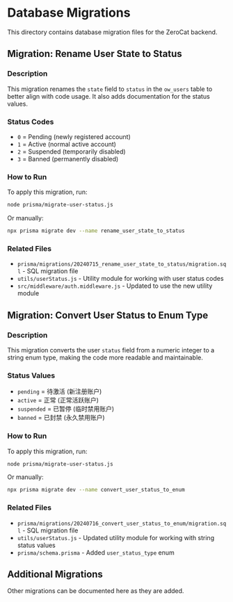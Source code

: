 # Database Migrations

This directory contains database migration files for the ZeroCat backend.

## Migration: Rename User State to Status

### Description
This migration renames the `state` field to `status` in the `ow_users` table to better align with code usage. It also adds documentation for the status values.

### Status Codes
- `0` = Pending (newly registered account)
- `1` = Active (normal active account)
- `2` = Suspended (temporarily disabled)
- `3` = Banned (permanently disabled)

### How to Run
To apply this migration, run:
```bash
node prisma/migrate-user-status.js
```

Or manually:
```bash
npx prisma migrate dev --name rename_user_state_to_status
```

### Related Files
- `prisma/migrations/20240715_rename_user_state_to_status/migration.sql` - SQL migration file
- `utils/userStatus.js` - Utility module for working with user status codes
- `src/middleware/auth.middleware.js` - Updated to use the new utility module

## Migration: Convert User Status to Enum Type

### Description
This migration converts the user `status` field from a numeric integer to a string enum type, making the code more readable and maintainable.

### Status Values
- `pending` = 待激活 (新注册账户)
- `active` = 正常 (正常活跃账户)
- `suspended` = 已暂停 (临时禁用账户)
- `banned` = 已封禁 (永久禁用账户)

### How to Run
To apply this migration, run:
```bash
node prisma/migrate-user-status.js
```

Or manually:
```bash
npx prisma migrate dev --name convert_user_status_to_enum
```

### Related Files
- `prisma/migrations/20240716_convert_user_status_to_enum/migration.sql` - SQL migration file
- `utils/userStatus.js` - Updated utility module for working with string status values
- `prisma/schema.prisma` - Added `user_status_type` enum

## Additional Migrations

Other migrations can be documented here as they are added.